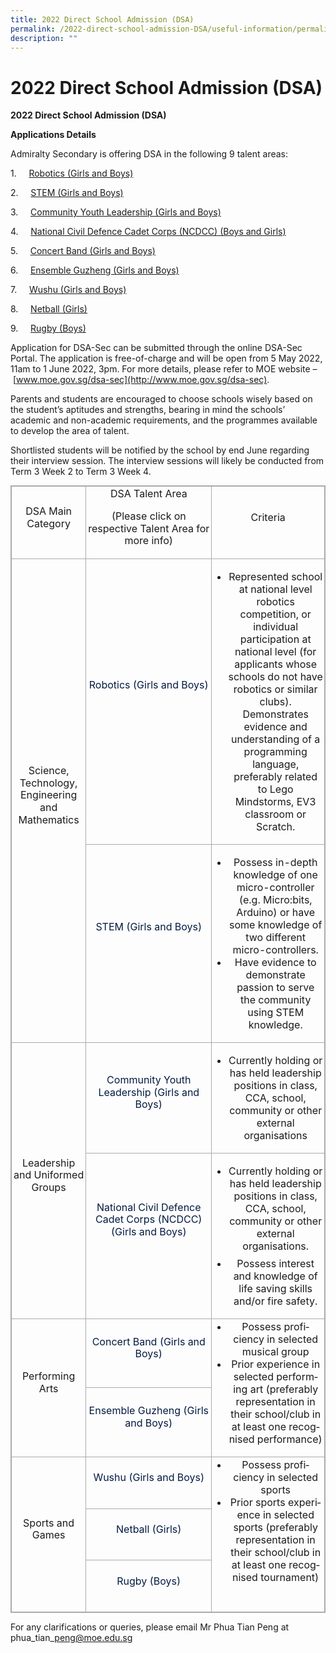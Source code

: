 ```yaml
---
title: 2022 Direct School Admission (DSA)
permalink: /2022-direct-school-admission-DSA/useful-information/permalink
description: ""
---
```

2022 Direct School Admission (DSA)
==================================

**2022 Direct School Admission (DSA)**

**Applications Details**

Admiralty Secondary is offering DSA in the following 9 talent areas:  

1.     [Robotics (Girls and Boys)](https://moe-admiraltysec-staging.netlify.app/robotics-club/co-curricular-activities/club-and-society/permalink)

2.     [STEM (Girls and Boys)](https://moe-admiraltysec-staging.netlify.app/introduction/applied-learning-program/permalink)

3.     [Community Youth Leadership (Girls and Boys)](https://moe-admiraltysec-staging.netlify.app/learning-for-life-programme/permalink)

4.     [National Civil Defence Cadet Corps (NCDCC) (Boys and Girls)](https://moe-admiraltysec-staging.netlify.app/national-civil-defence-cadet-corps/co-curricular-activities/uniform-groups/permalink)

5.     [Concert Band (Girls and Boys)](https://moe-admiraltysec-staging.netlify.app/concert-band/co-curricular-activities/performing-arts/permalink)

6.     [Ensemble Guzheng (Girls and Boys)](https://moe-admiraltysec-staging.netlify.app/guzheng-ensemble/co-curricular-activities/performing-arts/permalink)

7.     [Wushu (Girls and Boys)](https://moe-admiraltysec-staging.netlify.app/wushu/co-curricular-activities/sports/permalink)

8.     [Netball (Girls)](https://moe-admiraltysec-staging.netlify.app/netball/co-curricular-activities/sports/permalink)

9.     [Rugby (Boys)](https://moe-admiraltysec-staging.netlify.app/rugby/co-curricular-activities/sports/permalink)

[](https://www.moe.gov.sg/dsa-sec)

Application for DSA-Sec can be submitted through the online DSA-Sec Portal. The application is free-of-charge and will be open from 5 May 2022, 11am to 1 June 2022, 3pm. For more details, please refer to MOE website – [www.moe.gov.sg/dsa-sec](http://www.moe.gov.sg/dsa-sec).

Parents and students are encouraged to choose schools wisely based on the student’s aptitudes and strengths, bearing in mind the schools’ academic and non-academic requirements, and the programmes available to develop the area of talent.

Shortlisted students will be notified by the school by end June regarding their interview session. The interview sessions will likely be conducted from Term 3 Week 2 to Term 3 Week 4.

<table class="ive_eobj_center iveo_table ives_tab_simple3" width="623" style="margin: auto; outline: 0px; padding: 0px; border-collapse: collapse; clear: both; border: 1px solid rgb(170, 170, 170);"><tbody class="" style="margin: 0px; outline: 0px; padding: 0px;"><tr class="" style="margin: 0px; outline: 0px; padding: 0px;"><td width="128" class="" style="margin: 0px; outline: 0px; padding: 2px; text-align: center; border: 1px solid rgb(170, 170, 170);"><p class="" style="margin: 0px 0px 1em; outline: 0px; padding: 0px; line-height: 19.6px;">DSA Main Category</p></td><td width="285" class="" style="margin: 0px; outline: 0px; padding: 2px; text-align: center; border: 1px solid rgb(170, 170, 170);"><p class="" style="margin: 0px 0px 1em; outline: 0px; padding: 0px; line-height: 19.6px;">DSA Talent Area</p><p class="" style="margin: 0px 0px 1em; outline: 0px; padding: 0px; line-height: 19.6px;">(Please click on respective Talent Area for more info)</p></td><td width="210" class="" style="margin: 0px; outline: 0px; padding: 2px; text-align: center; border: 1px solid rgb(170, 170, 170);"><p class="" style="margin: 0px 0px 1em; outline: 0px; padding: 0px; line-height: 19.6px;">Criteria</p></td></tr><tr class="" style="margin: 0px; outline: 0px; padding: 0px;"><td width="128" rowspan="2" class="" style="margin: 0px; outline: 0px; padding: 2px; text-align: center; border: 1px solid rgb(170, 170, 170);"><p class="" style="margin: 0px 0px 1em; outline: 0px; padding: 0px; line-height: 19.6px;">Science, Technology, Engineering and Mathematics</p></td><td width="285" class="" style="margin: 0px; outline: 0px; padding: 2px; text-align: center; border: 1px solid rgb(170, 170, 170);"><p class="" style="margin: 0px 0px 1em; outline: 0px; padding: 0px; line-height: 19.6px;"><span class="" style="margin: 0px; outline: 0px; padding: 0px;"><a href="https://admiraltysec.moe.edu.sg/student-development-n-learning-for-life-program/co-curricular-activities-cca/club-n-society/robotics-club" class="" style="margin: 0px; outline: 0px; padding: 0px; color: rgb(3, 27, 65); text-decoration: none;">Robotics (Girls and Boys)</a></span></p><p class="" style="margin: 0px 0px 1em; outline: 0px; padding: 0px; line-height: 19.6px;"><span class="" style="margin: 0px; outline: 0px; padding: 0px;">&nbsp;</span></p><p class="" style="margin: 0px 0px 1em; outline: 0px; padding: 0px; line-height: 19.6px;"></p></td><td width="210" class="" style="margin: 0px; outline: 0px; padding: 2px; text-align: center; border: 1px solid rgb(170, 170, 170);"><p class="" style="margin: 0px 0px 1em; outline: 0px; padding: 0px; line-height: 19.6px;"></p><ul style="margin: 0px 0px 0.5em 1.5em; outline: 0px; padding: 0px;"><li style="margin: 0px; outline: 0px; padding: 0px;">Represented school at national level robotics competition, or individual participation at national level (for applicants whose schools do not have robotics or similar clubs). Demonstrates evidence and understanding of a programming language, preferably related to Lego Mindstorms, EV3 classroom or Scratch.</li></ul><p style="margin: 0px 0px 1em; outline: 0px; padding: 0px; line-height: 19.6px;"></p></td></tr><tr class="" style="margin: 0px; outline: 0px; padding: 0px;"><td width="285" class="" style="margin: 0px; outline: 0px; padding: 2px; text-align: center; border: 1px solid rgb(170, 170, 170);"><p class="" style="margin: 0px 0px 1em; outline: 0px; padding: 0px; line-height: 19.6px;"><a href="https://admiraltysec.moe.edu.sg/academic-curriculum-n-applied-learning-program/applied-learning-program" class="" style="margin: 0px; outline: 0px; padding: 0px; color: rgb(3, 27, 65); text-decoration: none;">STEM (Girls and Boys)</a></p><p class="" style="margin: 0px 0px 1em; outline: 0px; padding: 0px; line-height: 19.6px;"></p><p class="" style="margin: 0px 0px 1em; outline: 0px; padding: 0px; line-height: 19.6px;"><span class="" style="margin: 0px; outline: 0px; padding: 0px;">&nbsp;</span></p></td><td width="210" class="" style="margin: 0px; outline: 0px; padding: 2px; text-align: center; border: 1px solid rgb(170, 170, 170);"><p class="" style="margin: 0px 0px 1em; outline: 0px; padding: 0px; line-height: 19.6px;"></p><ul style="margin: 0px 0px 0.5em 1.5em; outline: 0px; padding: 0px;"><li style="margin: 0px; outline: 0px; padding: 0px;">Possess in-depth knowledge of one micro-controller (e.g. Micro:bits, Arduino) or have some knowledge of two different micro-controllers.</li><li style="margin: 0px; outline: 0px; padding: 0px;">Have evidence to demonstrate passion to serve the community using STEM knowledge.</li></ul><p style="margin: 0px 0px 1em; outline: 0px; padding: 0px; line-height: 19.6px;"></p></td></tr><tr class="" style="margin: 0px; outline: 0px; padding: 0px;"><td width="128" rowspan="2" class="" style="margin: 0px; outline: 0px; padding: 2px; text-align: center; border: 1px solid rgb(170, 170, 170);"><p class="" style="margin: 0px 0px 1em; outline: 0px; padding: 0px; line-height: 19.6px;">Leadership and Uniformed Groups</p></td><td width="285" class="" style="margin: 0px; outline: 0px; padding: 2px; text-align: center; border: 1px solid rgb(170, 170, 170);"><p class="" style="margin: 0px 0px 1em; outline: 0px; padding: 0px; line-height: 19.6px;"><span class="" style="margin: 0px; outline: 0px; padding: 0px;"><a href="https://admiraltysec.moe.edu.sg/student-development-n-learning-for-life-program/learning-for-life-program" class="" style="margin: 0px; outline: 0px; padding: 0px; color: rgb(3, 27, 65); text-decoration: none;">Community Youth Leadership (Girls and Boys)</a></span></p><p class="" style="margin: 0px 0px 1em; outline: 0px; padding: 0px; line-height: 19.6px;"></p></td><td width="210" class="" style="margin: 0px; outline: 0px; padding: 2px; text-align: center; border: 1px solid rgb(170, 170, 170);"><p class="" style="margin: 0px 0px 1em; outline: 0px; padding: 0px; line-height: 19.6px;"></p><ul style="margin: 0px 0px 0.5em 1.5em; outline: 0px; padding: 0px;"><li style="margin: 0px; outline: 0px; padding: 0px;">Currently holding or has held leadership positions in class, CCA, school, community or other external organisations</li></ul><p style="margin: 0px 0px 1em; outline: 0px; padding: 0px; line-height: 19.6px;"></p><p class="" style="margin: 0px 0px 1em; outline: 0px; padding: 0px; line-height: 19.6px;"></p></td></tr><tr class="" style="margin: 0px; outline: 0px; padding: 0px;"><td width="285" class="" style="margin: 0px; outline: 0px; padding: 2px; text-align: center; border: 1px solid rgb(170, 170, 170);"><p class="" style="margin: 0px 0px 1em; outline: 0px; padding: 0px; line-height: 19.6px;"><span class="" style="margin: 0px; outline: 0px; padding: 0px;"><a href="https://admiraltysec.moe.edu.sg/student-development-n-learning-for-life-program/co-curricular-activities-cca/uniform-groups/national-civil-defence-cadet-corps" class="" style="margin: 0px; outline: 0px; padding: 0px; color: rgb(3, 27, 65); text-decoration: none;">National Civil Defence Cadet Corps (NCDCC) (Girls and Boys)</a></span></p><p class="" style="margin: 0px 0px 1em; outline: 0px; padding: 0px; line-height: 19.6px;"><span class="" style="margin: 0px; outline: 0px; padding: 0px;">&nbsp;</span></p></td><td width="210" class="" style="margin: 0px; outline: 0px; padding: 2px; text-align: center; border: 1px solid rgb(170, 170, 170);"><p class="" style="margin: 0px 0px 1em; outline: 0px; padding: 0px; line-height: 19.6px;"></p><ul style="margin: 0px 0px 0.5em 1.5em; outline: 0px; padding: 0px;"><li style="margin: 0px; outline: 0px; padding: 0px;">Currently holding or has held leadership positions in class, CCA, school, community or other external organisations.</li></ul><ul style="margin: 0px 0px 0.5em 1.5em; outline: 0px; padding: 0px;"><li style="margin: 0px; outline: 0px; padding: 0px;">Possess interest and knowledge of life saving skills and/or fire safety.</li></ul><p style="margin: 0px 0px 1em; outline: 0px; padding: 0px; line-height: 19.6px;"></p><p class="" style="margin: 0px 0px 1em; outline: 0px; padding: 0px; line-height: 19.6px;"></p></td></tr><tr class="" style="margin: 0px; outline: 0px; padding: 0px;"><td width="128" rowspan="2" class="" style="margin: 0px; outline: 0px; padding: 2px; text-align: center; border: 1px solid rgb(170, 170, 170);"><p class="" style="margin: 0px 0px 1em; outline: 0px; padding: 0px; line-height: 19.6px;">Performing Arts</p></td><td width="285" class="" style="margin: 0px; outline: 0px; padding: 2px; text-align: center; border: 1px solid rgb(170, 170, 170);"><p class="" style="margin: 0px 0px 1em; outline: 0px; padding: 0px; line-height: 19.6px;"><span class="" style="margin: 0px; outline: 0px; padding: 0px;"><a href="https://admiraltysec.moe.edu.sg/student-development-n-learning-for-life-program/co-curricular-activities-cca/performing-arts/concert-band" class="" style="margin: 0px; outline: 0px; padding: 0px; color: rgb(3, 27, 65); text-decoration: none;">Concert Band (Girls and Boys)</a></span></p><p class="" style="margin: 0px 0px 1em; outline: 0px; padding: 0px; line-height: 19.6px;"></p></td><td width="210" rowspan="2" class="" style="margin: 0px; outline: 0px; padding: 2px; text-align: center; border: 1px solid rgb(170, 170, 170);"><ul type="disc" class="" style="margin: 0px 0px 0.5em 1.5em; outline: 0px; padding: 0px;"><li class="" style="margin: 0px; outline: 0px; padding: 0px;"><span lang="EN-SG" class="" style="margin: 0px; outline: 0px; padding: 0px;">Possess proficiency in selected musical group</span></li><li class="" style="margin: 0px; outline: 0px; padding: 0px;"><span lang="EN-SG" class="" style="margin: 0px; outline: 0px; padding: 0px;">Prior experience in selected performing art (preferably representation in their school/club in at least one recognised performance)</span></li></ul><p class="" style="margin: 0px 0px 1em; outline: 0px; padding: 0px; line-height: 19.6px;"></p></td></tr><tr class="" style="margin: 0px; outline: 0px; padding: 0px;"><td width="285" class="" style="margin: 0px; outline: 0px; padding: 2px; text-align: center; border: 1px solid rgb(170, 170, 170);"><p class="" style="margin: 0px 0px 1em; outline: 0px; padding: 0px; line-height: 19.6px;"><span class="" style="margin: 0px; outline: 0px; padding: 0px;"><a href="https://admiraltysec.moe.edu.sg/student-development-n-learning-for-life-program/co-curricular-activities-cca/performing-arts/guzheng-ensemble" class="" style="margin: 0px; outline: 0px; padding: 0px; color: rgb(3, 27, 65); text-decoration: none;">Ensemble Guzheng (Girls and Boys)</a></span></p><p class="" style="margin: 0px 0px 1em; outline: 0px; padding: 0px; line-height: 19.6px;"></p></td></tr><tr class="" style="margin: 0px; outline: 0px; padding: 0px;"><td width="128" rowspan="3" class="" style="margin: 0px; outline: 0px; padding: 2px; text-align: center; border: 1px solid rgb(170, 170, 170);"><p class="" style="margin: 0px 0px 1em; outline: 0px; padding: 0px; line-height: 19.6px;">Sports and Games</p></td><td width="285" class="" style="margin: 0px; outline: 0px; padding: 2px; text-align: center; border: 1px solid rgb(170, 170, 170);"><p class="" style="margin: 0px 0px 1em; outline: 0px; padding: 0px; line-height: 19.6px;"><span class="" style="margin: 0px; outline: 0px; padding: 0px;"><a href="https://admiraltysec.moe.edu.sg/student-development-n-learning-for-life-program/co-curricular-activities-cca/sports/wushu" class="" style="margin: 0px; outline: 0px; padding: 0px; color: rgb(3, 27, 65); text-decoration: none;">Wushu (Girls and Boys)</a></span></p><p class="" style="margin: 0px 0px 1em; outline: 0px; padding: 0px; line-height: 19.6px;"></p></td><td width="210" rowspan="3" class="" style="margin: 0px; outline: 0px; padding: 2px; text-align: center; border: 1px solid rgb(170, 170, 170);"><ul type="disc" class="" style="margin: 0px 0px 0.5em 1.5em; outline: 0px; padding: 0px;"><li class="" style="margin: 0px; outline: 0px; padding: 0px;"><span lang="EN-SG" class="" style="margin: 0px; outline: 0px; padding: 0px;">Possess proficiency in selected sports</span></li><li class="" style="margin: 0px; outline: 0px; padding: 0px;"><span lang="EN-SG" class="" style="margin: 0px; outline: 0px; padding: 0px;">Prior sports experience in selected sports (preferably representation in their school/club in at least one recognised tournament)</span></li></ul><p class="" style="margin: 0px 0px 1em; outline: 0px; padding: 0px; line-height: 19.6px;"><span lang="EN-SG" class="" style="margin: 0px; outline: 0px; padding: 0px;">&nbsp;</span></p></td></tr><tr class="" style="margin: 0px; outline: 0px; padding: 0px;"><td width="285" class="" style="margin: 0px; outline: 0px; padding: 2px; text-align: center; border: 1px solid rgb(170, 170, 170);"><p class="" style="margin: 0px 0px 1em; outline: 0px; padding: 0px; line-height: 19.6px;"><span class="" style="margin: 0px; outline: 0px; padding: 0px;"><a href="https://admiraltysec.moe.edu.sg/student-development-n-learning-for-life-program/co-curricular-activities-cca/sports/netball" class="" style="margin: 0px; outline: 0px; padding: 0px; color: rgb(3, 27, 65); text-decoration: none;">Netball (Girls)</a></span></p><p class="" style="margin: 0px 0px 1em; outline: 0px; padding: 0px; line-height: 19.6px;"></p></td></tr><tr class="" style="margin: 0px; outline: 0px; padding: 0px;"><td width="285" class="" style="margin: 0px; outline: 0px; padding: 2px; text-align: center; border: 1px solid rgb(170, 170, 170);"><p class="" style="margin: 0px 0px 1em; outline: 0px; padding: 0px; line-height: 19.6px;"><span class="" style="margin: 0px; outline: 0px; padding: 0px;"><a href="https://admiraltysec.moe.edu.sg/student-development-n-learning-for-life-program/co-curricular-activities-cca/sports/rugby" class="" style="margin: 0px; outline: 0px; padding: 0px; color: rgb(3, 27, 65); text-decoration: none;">Rugby (Boys)</a></span></p><p class="" style="margin: 0px 0px 1em; outline: 0px; padding: 0px; line-height: 19.6px;"></p></td></tr></tbody></table>

For any clarifications or queries, please email Mr Phua Tian Peng at phua\_tian\_peng@moe.edu.sg